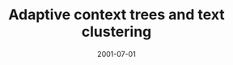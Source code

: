 ---
title: "Adaptive context trees and text clustering"
collection: publications
permalink: /publications/2001-07-01-Adaptive-context-trees-and-text-clustering
date: 2001-07-01
pdf: '../files/Vert2001Adaptive.pdf'
paperurl: 'https://doi.org/10.1109/18.930925'
citation: 'J.-P. Vert.
Adaptive context trees and text clustering.
<em>IEEE Trans. Inform. Theory</em>, 47(5):1884–1901, 2001.'
---
